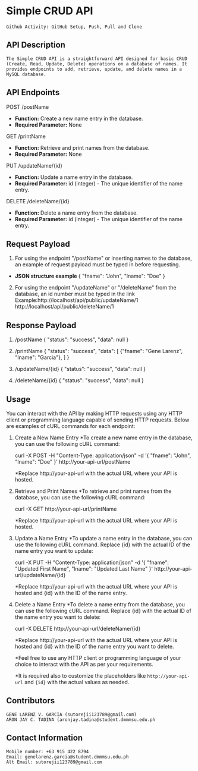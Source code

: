 # Simple CRUD API
    Github Activity: GitHub Setup, Push, Pull and Clone


## API Description
    The Simple CRUD API is a straightforward API designed for basic CRUD (Create, Read, Update, Delete) operations on a database of names. It provides endpoints to add, retrieve, update, and delete names in a MySQL database.


## API Endpoints
POST /postName
- **Function:** Create a new name entry in the database.
- **Required Parameter:** None

GET /printName
- **Function:** Retrieve and print names from the database.
- **Required Parameter:** None

PUT /updateName/{id}
- **Function:** Update a name entry in the database.
- **Required Parameter:** id (integer) - The unique identifier of the name entry.

DELETE /deleteName/{id}
- **Function:** Delete a name entry from the database.
- **Required Parameter:** id (integer) - The unique identifier of the name entry.


## Request Payload
1. For using the endpoint "/postName" or inserting names 
to the database, an example of request payload must be typed 
in before requesting.
- **JSON structure example**
    {
    "fname": "John",
    "lname": "Doe"
    }

2. For using the endpoint "/updateName" or "/deleteName" from
the database, an id number must be typed in the link
Example:http://localhost/api/public/updateName/1
        http://localhost/api/public/deleteName/1

## Response Payload
1. /postName
{
  "status": "success",
  "data": null
}

2. /printName
{
  "status": "success",
  "data": [
    {"fname": "Gene Larenz", "lname": "Garcia"},
  ]
}

3. /updateName/{id}
{
  "status": "success",
  "data": null
}


4. /deleteName/{id}
{
  "status": "success",
  "data": null
}

## Usage
You can interact with the API by making HTTP requests using any 
HTTP client or programming language capable of sending HTTP requests. 
Below are examples of cURL commands for each endpoint:

1. Create a New Name Entry
    *To create a new name entry in the database, you can use the following cURL command:
    
    curl -X POST -H "Content-Type: application/json" -d '{
    "fname": "John",
    "lname": "Doe"
    }' http://your-api-url/postName

    *Replace http://your-api-url with the actual URL where your API is hosted.

2. Retrieve and Print Names
    *To retrieve and print names from the database, you can use the following cURL command:

    curl -X GET http://your-api-url/printName

    *Replace http://your-api-url with the actual URL where your API is hosted.

3. Update a Name Entry
    *To update a name entry in the database, you can use the following cURL command. Replace {id} with the actual ID of the name entry you want to update:

    curl -X PUT -H "Content-Type: application/json" -d '{
    "fname": "Updated First Name",
    "lname": "Updated Last Name"
    }' http://your-api-url/updateName/{id}

    *Replace http://your-api-url with the actual URL where your API is hosted and {id} with the ID of the name entry.

4. Delete a Name Entry
    *To delete a name entry from the database, you can use the following cURL command. Replace {id} with the actual ID of the name entry you want to delete:

    curl -X DELETE http://your-api-url/deleteName/{id}

    *Replace http://your-api-url with the actual URL where your API is hosted and {id} with the ID of the name entry you want to delete.

    *Feel free to use any HTTP client or programming language of your choice to interact with the API as per your requirements.

    *It is required also to customize the placeholders like 
    `http://your-api-url` and `{id}` with the actual values as needed.

## Contributors
    GENE LARENZ V. GARCIA (sutorejii123789@gmail.com)
    ARON JAY C. TADINA (aronjay.tadina@student.dmmmsu.edu.ph

## Contact Information
    Mobile number: +63 915 422 8794 
    Email: genelarenz.garcia@student.dmmmsu.edu.ph
    Alt Email: sutorejii123789@gmail.com
